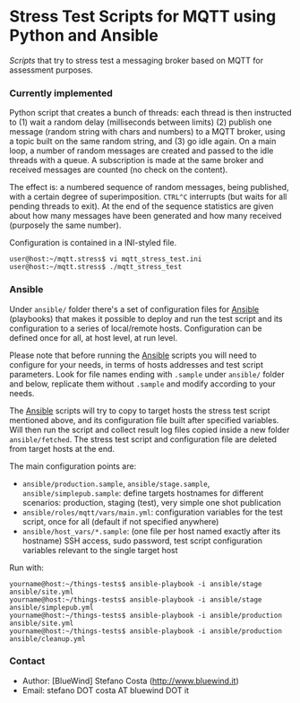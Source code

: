 # Stress Test Scripts for MQTT using Python and Ansible

*Scripts* that try to stress test a messaging broker based on MQTT for assessment purposes.

### Currently implemented

Python script that creates a bunch of threads: each thread is then instructed to (1) wait a random delay (milliseconds between limits) (2) publish one message (random string with chars and numbers) to a MQTT broker, using a topic built on the same random string, and (3) go idle again. On a main loop, a number of random messages are created and passed to the idle threads with a queue. A subscription is made at the same broker and received messages are counted (no check on the content).

The effect is: a numbered sequence of random messages, being published, with a certain degree of superimposition. `CTRL^C` interrupts (but waits for all pending threads to exit). At the end of the sequence statistics are given about how many messages have been generated and how many received (purposely the same number).

Configuration is contained in a INI-styled file.

```
user@host:~/mqtt.stress$ vi mqtt_stress_test.ini
user@host:~/mqtt.stress$ ./mqtt_stress_test
```

### Ansible

Under `ansible/` folder there's a set of configuration files for [Ansible](http://www.ansible.com) (playbooks) that makes it possible to deploy and run the test script and its configuration to a series of local/remote hosts. Configuration can be defined once for all, at host level, at run level.

Please note that before running the [Ansible](http://www.ansible.com) scripts you will need to configure for your needs, in terms of hosts addresses and test script parameters. Look for file names ending with `.sample` under `ansible/` folder and below, replicate them without `.sample` and modify according to your needs.

The [Ansible](http://www.ansible.com) scripts will try to copy to target hosts the stress test script mentioned above, and its configuration file built after specified variables. Will then run the script and collect result log files copied inside a new folder `ansible/fetched`. The stress test script and configuration file are deleted from target hosts at the end.

The main configuration points are:

* `ansible/production.sample`, `ansible/stage.sample`, `ansible/simplepub.sample`: define targets hostnames for different scenarios: production, staging (test), very simple one shot publication
* `ansible/roles/mqtt/vars/main.yml`: configuration variables for the test script, once for all (default if not specified anywhere)
* `ansible/host_vars/*.sample`: (one file per host named exactly after its hostname) SSH access, sudo password, test script configuration variables relevant to the single target host

Run with:

```
yourname@host:~/things-tests$ ansible-playbook -i ansible/stage ansible/site.yml
yourname@host:~/things-tests$ ansible-playbook -i ansible/stage ansible/simplepub.yml
yourname@host:~/things-tests$ ansible-playbook -i ansible/production ansible/site.yml
yourname@host:~/things-tests$ ansible-playbook -i ansible/production ansible/cleanup.yml
```

### Contact

* Author: [BlueWind] Stefano Costa (http://www.bluewind.it)
* Email: stefano DOT costa AT bluewind DOT it

